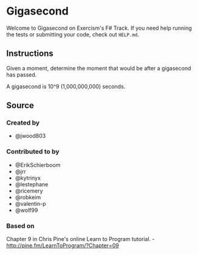# Gigasecond

Welcome to Gigasecond on Exercism's F# Track.
If you need help running the tests or submitting your code, check out `HELP.md`.

## Instructions

Given a moment, determine the moment that would be after a gigasecond
has passed.

A gigasecond is 10^9 (1,000,000,000) seconds.

## Source

### Created by

- @jwood803

### Contributed to by

- @ErikSchierboom
- @jrr
- @kytrinyx
- @lestephane
- @ricemery
- @robkeim
- @valentin-p
- @wolf99

### Based on

Chapter 9 in Chris Pine's online Learn to Program tutorial. - http://pine.fm/LearnToProgram/?Chapter=09